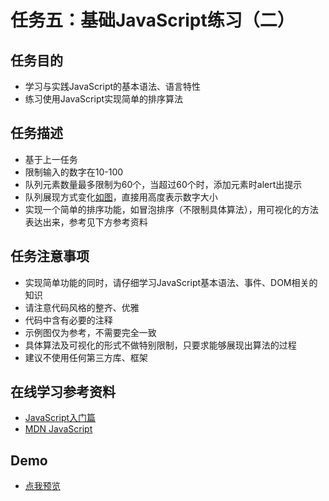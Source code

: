 任务五：基础JavaScript练习（二）
=========================================

## 任务目的

- 学习与实践JavaScript的基本语法、语言特性
- 练习使用JavaScript实现简单的排序算法

## 任务描述

- 基于上一任务
- 限制输入的数字在10-100
- 队列元素数量最多限制为60个，当超过60个时，添加元素时alert出提示
- 队列展现方式变化[如图](http://7xrp04.com1.z0.glb.clouddn.com/task_2_19_1.jpg)，直接用高度表示数字大小
- 实现一个简单的排序功能，如冒泡排序（不限制具体算法），用可视化的方法表达出来，参考见下方参考资料

## 任务注意事项

- 实现简单功能的同时，请仔细学习JavaScript基本语法、事件、DOM相关的知识
- 请注意代码风格的整齐、优雅
- 代码中含有必要的注释
- 示例图仅为参考，不需要完全一致
- 具体算法及可视化的形式不做特别限制，只要求能够展现出算法的过程
- 建议不使用任何第三方库、框架

## 在线学习参考资料	

- [JavaScript入门篇](http://www.imooc.com/view/36)	
- [MDN JavaScript](https://developer.mozilla.org/zh-CN/docs/Web/JavaScript)

## Demo

- [点我预览](https://jecyu.github.io/ife-baidu-2017/binbin-college/task-05/index.html)